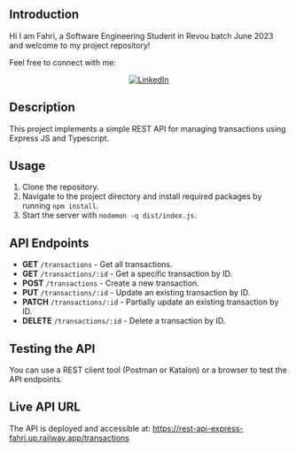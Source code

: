 ## Introduction

Hi I am Fahri, a Software Engineering Student in Revou batch June 2023 and welcome to my project repository!

Feel free to connect with me:

<div align=center>
  <a href="https://www.linkedin.com/in/fahriprs/"><img src="https://img.shields.io/static/v1?style=for-the-badge&message=LinkedIn&color=0A66C2&logo=LinkedIn&logoColor=FFFFFF&label=" alt="LinkedIn" /></a>
</div>

## Description

This project implements a simple REST API for managing transactions using Express JS and Typescript.

## Usage

1. Clone the repository.
2. Navigate to the project directory and install required packages by running `npm install`.
3. Start the server with `nodemon -q dist/index.js`.

## API Endpoints

- **GET** `/transactions` - Get all transactions.
- **GET** `/transactions/:id` - Get a specific transaction by ID.
- **POST** `/transactions` - Create a new transaction.
- **PUT** `/transactions/:id` - Update an existing transaction by ID.
- **PATCH** `/transactions/:id` - Partially update an existing transaction by ID.
- **DELETE** `/transactions/:id` - Delete a transaction by ID.

## Testing the API

You can use a REST client tool (Postman or Katalon) or a browser to test the API endpoints.

## Live API URL

The API is deployed and accessible at: https://rest-api-express-fahri.up.railway.app/transactions

